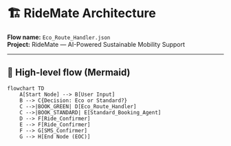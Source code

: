 # 🏗️ RideMate Architecture

**Flow name:** `Eco_Route_Handler.json`  
**Project:** RideMate — AI-Powered Sustainable Mobility Support

---

## 🔹 High-level flow (Mermaid)
```mermaid
flowchart TD
    A[Start Node] --> B[User Input]
    B --> C{Decision: Eco or Standard?}
    C -->|BOOK_GREEN| D[Eco_Route_Handler]
    C -->|BOOK_STANDARD| E[Standard_Booking_Agent]
    D --> F[Ride_Confirmer]
    E --> F[Ride_Confirmer]
    F --> G[SMS_Confirmer]
    G --> H[End Node (EOC)]




